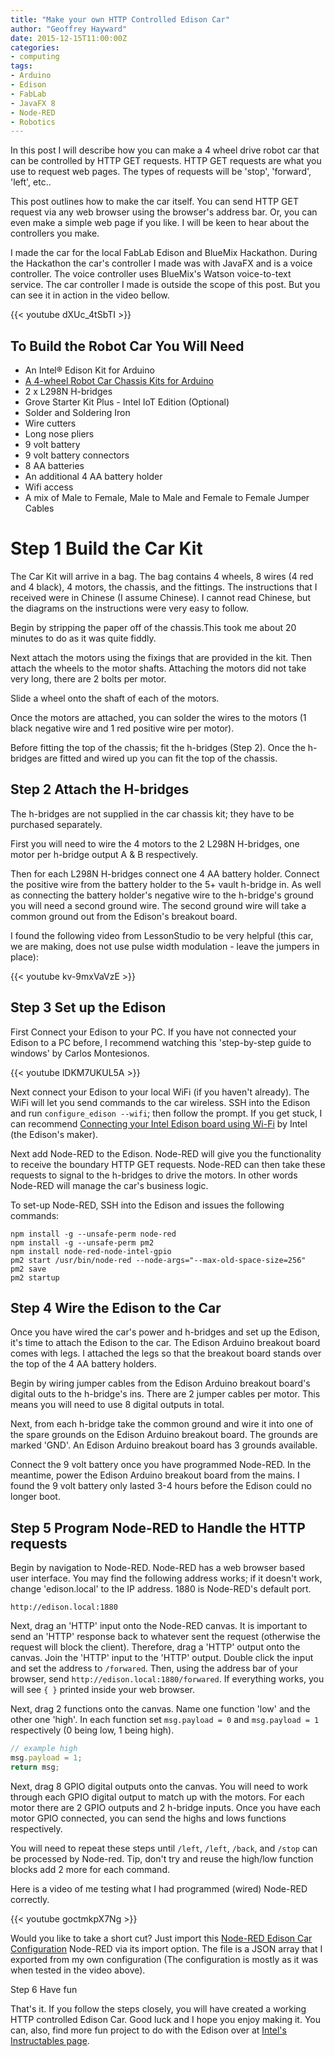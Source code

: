 ```yaml
---
title: "Make your own HTTP Controlled Edison Car"
author: "Geoffrey Hayward"
date: 2015-12-15T11:00:00Z
categories:
- computing
tags:
- Arduino
- Edison
- FabLab
- JavaFX 8
- Node-RED
- Robotics
---
```

In this post I will describe how you can make a 4 wheel drive robot car that can be controlled by HTTP GET requests. HTTP GET requests are what you use to request web pages. The types of requests will be 'stop', 'forward', 'left', etc..

<!--more-->

This post outlines how to make the car itself. You can send HTTP GET request via any web browser using the browser's address bar. Or, you can even make a simple web page if you like. I will be keen to hear about the controllers you make.

I made the car for the local FabLab Edison and BlueMix Hackathon. During the Hackathon the car's controller I made was with JavaFX and is a voice controller. The voice controller uses BlueMix's Watson voice-to-text service. The car controller I made is outside the scope of this post. But you can see it in action in the video bellow.

{{< youtube dXUc_4tSbTI >}}

## To Build the Robot Car You Will Need

* An Intel® Edison Kit for Arduino
* [A 4-wheel Robot Car Chassis Kits for Arduino](https://www.amazon.co.uk/gp/product/B00GSIRHEU)
* 2 x L298N H-bridges
* Grove Starter Kit Plus - Intel IoT Edition (Optional)
* Solder and Soldering Iron
* Wire cutters
* Long nose pliers
* 9 volt battery
* 9 volt battery connectors
* 8 AA batteries
* An additional 4 AA battery holder
* Wifi access
* A mix of Male to Female, Male to Male and Female to Female Jumper Cables

# Step 1 Build the Car Kit

​The Car Kit will arrive in a bag. The bag contains 4 wheels, 8 wires (4 red and 4 black), 4 motors, the chassis, and the fittings. The instructions that I received were in Chinese (I assume Chinese). I cannot read Chinese, but the diagrams on the instructions were very easy to follow.

Begin by stripping the paper off of the chassis.This took me about 20 minutes to do as it was quite fiddly.

Next attach the motors using the fixings that are provided in the kit. Then attach the wheels to the motor shafts. Attaching the motors did not take very long, there are 2 bolts per motor.

Slide a wheel onto the shaft of each of the motors.

Once the motors are attached, you can solder the wires to the motors (1 black negative wire and 1 red positive wire per motor).

Before fitting the top of the chassis; fit the h-bridges (Step 2). Once the h-bridges are fitted and wired up you can fit the top of the chassis.

## Step 2 Attach the H-bridges

The h-bridges are not supplied in the car chassis kit; they have to be purchased separately.

First you will need to wire the 4 motors to the 2 L298N H-bridges, one motor per h-bridge output A & B respectively.

Then for each L298N H-bridges connect one 4 AA battery holder. Connect the positive wire from the battery holder to the 5+ vault h-bridge in. As well as connecting the battery holder's negative wire to the h-bridge's ground you will need a second ground wire. The second ground wire will take a common ground out from the Edison's breakout board.

I found the following video from LessonStudio to be very helpful (this car, we are making, does not use pulse width modulation - leave the jumpers in place):

{{< youtube kv-9mxVaVzE >}}

## Step 3 Set up the Edison

First Connect your Edison to your PC. If you have not connected your Edison to a PC before, I recommend watching this 'step-by-step guide to windows' by Carlos Montesionos.

{{< youtube lDKM7UKUL5A >}}

Next connect your Edison to your local WiFi (if you haven't already). The WiFi will let you send commands to the car wireless. SSH into the Edison and run `configure_edison --wifi`; then follow the prompt. If you get stuck, I can recommend [Connecting your Intel Edison board using Wi-Fi](https://software.intel.com/en-us/connecting-your-intel-edison-board-using-wifi) by Intel (the Edison's maker).

Next add Node-RED to the Edison. Node-RED will give you the functionality to receive the boundary HTTP GET requests. Node-RED can then take these requests to signal to the h-bridges to drive the motors. In other words Node-RED will manage the car's business logic.

To set-up Node-RED, SSH into the Edison and issues the following commands:

```text
npm install -g --unsafe-perm node-red 
npm install -g --unsafe-perm pm2
npm install node-red-node-intel-gpio 
pm2 start /usr/bin/node-red --node-args="--max-old-space-size=256"
pm2 save
pm2 startup
```

## Step 4 Wire the Edison to the Car

Once you have wired the car's power and h-bridges and set up the Edison, it's time to attach the Edison to the car. The Edison Arduino breakout board comes with legs. I attached the legs so that the breakout board stands over the top of the 4 AA battery holders.

Begin by wiring jumper cables from the Edison Arduino breakout board's digital outs to the h-bridge's ins. There are 2 jumper cables per motor. This means you will need to use 8 digital outputs in total.

Next, from each h-bridge take the common ground and wire it into one of the spare grounds on the Edison Arduino breakout board. The grounds are marked 'GND'. An Edison Arduino breakout board has 3 grounds available.

Connect the 9 volt battery once you have programmed Node-RED. In the meantime, power the Edison Arduino breakout board from the mains. I found the 9 volt battery only lasted 3-4 hours before the Edison could no longer boot.

## Step 5 Program Node-RED to Handle the HTTP requests

Begin by navigation to Node-RED. Node-RED has a web browser based user interface. You may find the following address works; if it doesn't work, change 'edison.local' to the IP address. 1880 is Node-RED's default port.

```text
http://edison.local:1880
```

Next, drag an 'HTTP' input onto the Node-RED canvas. It is important to send an 'HTTP' response back to whatever sent the request (otherwise the request will block the client). Therefore, drag a 'HTTP' output onto the canvas. Join the 'HTTP' input to the 'HTTP' output. Double click the input and set the address to `/forwared`. Then, using the address bar of your browser, send `http://edison.local:1880/forwared`. If everything works, you will see `{ }` printed inside your web browser.

Next, drag 2 functions onto the canvas. Name one function 'low' and the other one 'high'. In each function set `msg.payload = 0` and `msg.payload = 1` respectively (0 being low, 1 being high).

```javascript
// example high
msg.payload = 1;
return msg;
```

Next, drag 8 GPIO digital outputs onto the canvas. You will need to work through each GPIO digital output to match up with the motors. For each motor there are 2 GPIO outputs and 2 h-bridge inputs. Once you have each motor GPIO connected, you can send the highs and lows functions respectively.

You will need to repeat these steps until `/left`, `/left`, `/back`, and `/stop` can be processed by Node-red. Tip, don't try and reuse the high/low function blocks add 2 more for each command.

Here is a video of me testing what I had programmed (wired) Node-RED correctly.

{{< youtube goctmkpX7Ng >}}

Would you like to take a short cut? Just import this [Node-RED Edison Car Configuration](https://gist.github.com/GeoffHayward/70d5f67e34b2d298b62c) Node-RED via its import option. The file is a JSON array that I exported from my own configuration (The configuration is mostly as it was when tested in the video above).

Step 6 Have fun

That's it. If you follow the steps closely, you will have created a working HTTP controlled Edison Car. Good luck and I hope you enjoy making it. You can, also, find more fun project to do with the Edison over at [Intel's Instructables page](http://www.instructables.com/id/Intel/).
